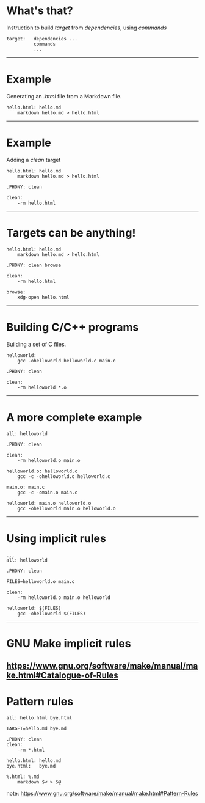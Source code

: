 # What's that?

Instruction to build _target_ from _dependencies_, using _commands_

```
target:   dependencies ...
          commands
          ...
```
---
# Example
Generating an _.html_ file from a Markdown file.

```
hello.html: hello.md
	markdown hello.md > hello.html
```
---
# Example
Adding a _clean_ target

```
hello.html: hello.md
	markdown hello.md > hello.html

.PHONY: clean

clean:
	-rm hello.html
```
---
# Targets can be anything!
```
hello.html: hello.md
	markdown hello.md > hello.html

.PHONY: clean browse

clean:
	-rm hello.html

browse:
	xdg-open hello.html
```
---
# Building C/C++ programs

Building a set of C files.

```
helloworld:
	gcc -ohelloworld helloworld.c main.c

.PHONY: clean

clean:
	-rm helloworld *.o
```
---
# A more complete example
```
all: helloworld

.PHONY: clean

clean:
	-rm helloworld.o main.o

helloworld.o: helloworld.c
	gcc -c -ohelloworld.o helloworld.c

main.o: main.c
	gcc -c -omain.o main.c

helloworld: main.o helloworld.o
	gcc -ohelloworld main.o helloworld.o
```
---
# Using implicit rules
```
...
all: helloworld

.PHONY: clean

FILES=helloworld.o main.o

clean:
	-rm helloworld.o main.o helloworld

helloworld: $(FILES)
	gcc -ohelloworld $(FILES)
```
---
# GNU Make implicit rules
https://www.gnu.org/software/make/manual/make.html#Catalogue-of-Rules
---
# Pattern rules
```
all: hello.html bye.html

TARGET=hello.md bye.md

.PHONY: clean
clean:
	-rm *.html

hello.html: hello.md
bye.html:   bye.md

%.html: %.md
	markdown $< > $@
```
note: https://www.gnu.org/software/make/manual/make.html#Pattern-Rules